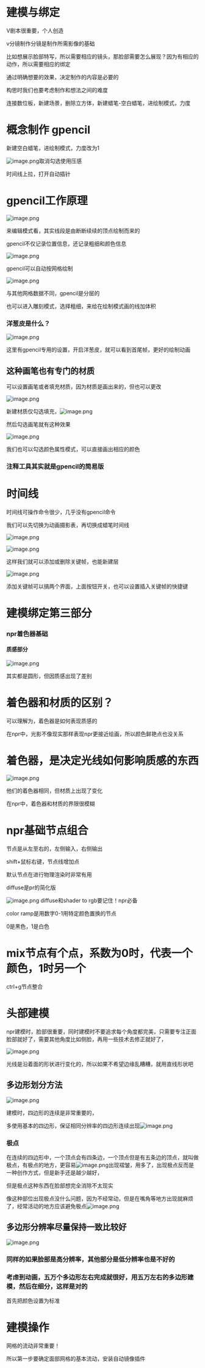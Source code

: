 #  建模与绑定

V剧本很重要，个人创造

v分镜制作分镜是制作所需影像的基础

比如想展示脸部特写，所以需要相应的镜头，那脸部需要怎么展现？因为有相应的动作，所以需要相应的绑定

通过明确想要的效果，决定制作的内容是必要的

构思时我们也要考虑制作和想法之间的难度

连接数位板，新建场景，删除立方体，新建蜡笔-空白蜡笔，进绘制模式，力度

# 概念制作 gpencil

新建空白蜡笔，进绘制模式，力度改为1

![image.png](https://cdn.jsdelivr.net/gh/ymingZ/note-gen-image-sync@main/2025-07/745fe70e-8bcd-43f4-9d79-f949ee251711.png)取消勾选使用压感

时间线上拉，打开自动插针

# gpencil工作原理

![image.png](https://cdn.jsdelivr.net/gh/ymingZ/note-gen-image-sync@main/2025-07/0041ccb2-ce15-4915-8d7d-1078d13f6b9b.png)

来编辑模式看，其实线段是由断断续续的顶点绘制而来的

gpencil不仅记录位置信息，还记录粗细和颜色信息

![image.png](https://cdn.jsdelivr.net/gh/ymingZ/note-gen-image-sync@main/2025-07/dcbab38f-aad8-40a4-aab7-6a8360deca87.png)

gpencil可以自动按网格绘制

![image.png](https://cdn.jsdelivr.net/gh/ymingZ/note-gen-image-sync@main/2025-07/c0b98565-cd89-4e4a-a0c2-afa0654015e1.png)

与其他网格数据不同，gpencil是分层的

也可以进入雕刻模式，选择粗细，来给在绘制模式画的线加体积

### 洋葱皮是什么？

![image.png](https://cdn.jsdelivr.net/gh/ymingZ/note-gen-image-sync@main/2025-07/aec1821a-e7c6-4d98-a11a-f7d8ddb18243.png)

这里有gpencil专用的设置，开启洋葱皮，就可以看到首尾帧，更好的绘制动画

## 这种画笔也有专门的材质

可以设置画笔或者填充材质，因为材质是画出来的，但也可以更改

![image.png](https://cdn.jsdelivr.net/gh/ymingZ/note-gen-image-sync@main/2025-07/74583091-c728-44a6-87d9-18da46013d12.png)

新建材质仅勾选填充，![image.png](https://cdn.jsdelivr.net/gh/ymingZ/note-gen-image-sync@main/2025-07/a57f4303-eac9-4d84-9c79-c48ea6c0417d.png)

然后勾选画笔就有这种效果

![image.png](https://cdn.jsdelivr.net/gh/ymingZ/note-gen-image-sync@main/2025-07/4437e442-44ba-4ff6-bf7c-bd2d44cc4f43.png)

我们也可以勾选颜色属性模式，可以直接画出相应的颜色

### 注释工具其实就是gpencil的简易版

# 时间线

时间线可操作命令很少，几乎没有gpencil命令

我们可以先切换为动画摄影表，再切换成蜡笔时间线

![image.png](https://cdn.jsdelivr.net/gh/ymingZ/note-gen-image-sync@main/2025-07/a1609aae-a0e9-4bcf-9e40-fddb83af2a23.png)

![image.png](https://cdn.jsdelivr.net/gh/ymingZ/note-gen-image-sync@main/2025-07/bf714412-fe66-45bb-8c45-94621f39d895.png)

这样我们就可以添加或删除关键帧，也能新建层

![image.png](https://cdn.jsdelivr.net/gh/ymingZ/note-gen-image-sync@main/2025-07/0546288b-11f8-47e6-a097-b56b36106e87.png)

添加关键帧可以搞两个界面，上面按钮开关，也可以设置插入关键帧的快捷键

# 建模绑定第三部分

### npr着色器基础

#### 质感部分

![image.png](https://cdn.jsdelivr.net/gh/ymingZ/note-gen-image-sync@main/2025-07/fe7e9fc9-00a2-41b3-ae6d-62cb27a30d4d.png)

其实都是圆形，但因质感出现了差别

# 着色器和材质的区别？

可以理解为，着色器是如何表现质感的

在npr中，光影不像现实那样表现npr更接近绘画，所以颜色鲜艳点也没关系

# 着色器，是决定光线如何影响质感的东西

![image.png](https://cdn.jsdelivr.net/gh/ymingZ/note-gen-image-sync@main/2025-07/080c764c-3260-4e61-9e07-d926b536a112.png)

他们的着色器相同，但材质上出现了变化

在npr中，着色器和材质的界限很模糊

# npr基础节点组合

节点是从左至右的，左侧输入，右侧输出

shift+鼠标右键，节点线增加点

默认节点在进行物理渲染时非常有用

diffuse是pr的简化版

![image.png](https://cdn.jsdelivr.net/gh/ymingZ/note-gen-image-sync@main/2025-07/95319328-d48b-4904-afc2-bad051d57ada.png) diffuse和shader to rgb要记住！npr必备

color ramp是用数字0-1用特定颜色置换的节点

0是黑色，1是白色

# mix节点有个点，系数为0时，代表一个颜色，1时另一个

ctrl+g节点整合

# 头部建模

npr建模时，脸部很重要，同时建模时不要追求每个角度都完美，只需要专注正面脸部就好了，需要其他角度比如侧脸，再用一些技术去修正就好了，

![image.png](https://cdn.jsdelivr.net/gh/ymingZ/note-gen-image-sync@main/2025-07/9da452da-071c-4159-8cf1-d453ad27c85d.png)

光线是沿着面的形状进行变化的，所以如果不希望边缘乱糟糟，就用直线形状吧

## 多边形划分方法

![image.png](https://cdn.jsdelivr.net/gh/ymingZ/note-gen-image-sync@main/2025-07/d66234bc-8e21-4dad-ac80-c7f4765d2461.png)

建模时，四边形的连续是非常重要的，

多使用基本的四边形，保证相同分辨率的四边形连续出现![image.png](https://cdn.jsdelivr.net/gh/ymingZ/note-gen-image-sync@main/2025-07/b003e0fc-cefb-4026-8656-36b3df0fc5be.png)

### 极点

在连续的四边形中，一个顶点会有四条边，一个顶点但是有五条边的顶点，就叫做极点，有极点的地方，更容易![image.png](https://cdn.jsdelivr.net/gh/ymingZ/note-gen-image-sync@main/2025-07/1941a9b3-f442-4fc6-bf90-7dcef1408125.png)出现褶皱，用多了，出现极点反而是一种创作方式，但是新手还是越少越好，

但是极点这种东西在脸部想完全消除不太现实

像这种部位出现极点没什么问题，因为不经常动，但是在嘴角等地方出现就麻烦了，经常活动的地方应该避免极点![image.png](https://cdn.jsdelivr.net/gh/ymingZ/note-gen-image-sync@main/2025-07/13fd4755-4b52-41c3-a32e-16a5901991dd.png)

## 多边形分辨率尽量保持一致比较好

![image.png](https://cdn.jsdelivr.net/gh/ymingZ/note-gen-image-sync@main/2025-07/ee6e4b36-165b-4dcf-ae52-c085568b58a6.png)

### 同样的如果脸部是高分辨率，其他部分是低分辨率也是不好的

### 考虑到动画，五万个多边形左右完成就很好，用五万左右的多边形建模，然后在细分，这样是对的

首先把颜色设置为标准

# 建模操作

网格的流动非常重要！

所以第一步要确定面部网格的基本流动，安装自动镜像插件
